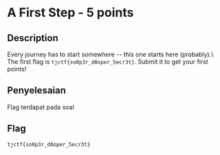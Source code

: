 # A First Step - 5 points
## Description

Every journey has to start somewhere -- this one starts here (probably).\ The first flag is ```tjctf{so0p3r_d0oper_5ecr3t}```. Submit it to get your first points!

## Penyelesaian

Flag terdapat pada soal

## Flag

```
tjctf{so0p3r_d0oper_5ecr3t}
```